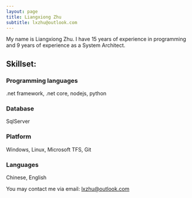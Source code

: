 ```yaml
---
layout: page
title: Liangxiong Zhu
subtitle: lxzhu@outlook.com
---
```


My name is Liangxiong Zhu. I have 15 years of experience in programming and 9 years of experience as a System Architect.

## Skillset: 

### Programming languages
.net framework, .net core, nodejs, python

### Database
SqlServer

### Platform
Windows, Linux, Microsoft TFS, Git

### Languages
Chinese, English


You may contact me via email: lxzhu@outlook.com



